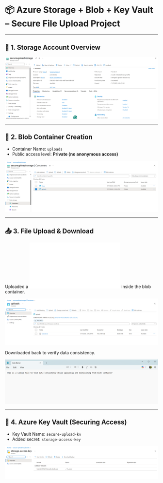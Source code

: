 # 📦 Azure Storage + Blob + Key Vault – Secure File Upload Project

---

## 🔐 1. Storage Account Overview

![Storage Overview](../screenshots/storage-overview.png)

---

## 📁 2. Blob Container Creation

- Container Name: `uploads`
- Public access level: **Private (no anonymous access)**

![Blob Container](../screenshots/blob-container-created.png)

---

## 📤 3. File Upload & Download

Uploaded a ![Test File](../screenshots/test_file.txt) inside the blob container.

![Blob Upload](../screenshots/blob-upload.png)

Downloaded back to verify data consistency.

![Blob Download](../screenshots/blob-download.png)


---

## 🔑 4. Azure Key Vault (Securing Access)

- Key Vault Name: `secure-upload-kv`
- Added secret: `storage-access-key`
  
![Key Vault Secret](../screenshots/keyvault-secret.png)



